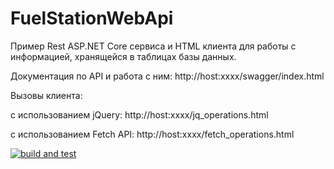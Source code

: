 # FuelStationWebApi
Пример Rest ASP.NET Core сервиса и HTML клиента для работы с информацией, хранящейся в таблицах базы данных.

Документация по API и работа с ним: http://host:xxxx/swagger/index.html

Вызовы клиента:

с использованием jQuery: http://host:xxxx/jq_operations.html


с использованием Fetch API: http://host:xxxx/fetch_operations.html


[![build and test](https://github.com/Olgasn/FuelStationWebApi/actions/workflows/deployment.yml/badge.svg)](https://github.com/Olgasn/FuelStationWebApi/actions/workflows/deployment.yml)
